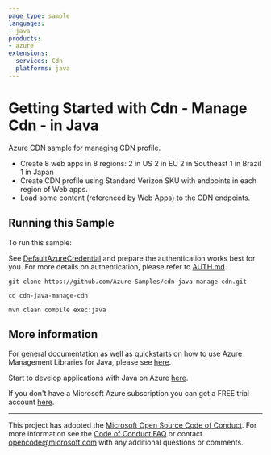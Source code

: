 ```yaml
---
page_type: sample
languages:
- java
products:
- azure
extensions:
  services: Cdn
  platforms: java
---
```


# Getting Started with Cdn - Manage Cdn - in Java #


  Azure CDN sample for managing CDN profile.
  - Create 8 web apps in 8 regions:
      2 in US
      2 in EU
      2 in Southeast
      1 in Brazil
      1 in Japan
  - Create CDN profile using Standard Verizon SKU with endpoints in each region of Web apps.
  - Load some content (referenced by Web Apps) to the CDN endpoints.
 

## Running this Sample ##

To run this sample:

See [DefaultAzureCredential](https://github.com/Azure/azure-sdk-for-java/tree/main/sdk/identity/azure-identity#defaultazurecredential) and prepare the authentication works best for you. For more details on authentication, please refer to [AUTH.md](https://github.com/Azure/azure-sdk-for-java/blob/main/sdk/resourcemanager/docs/AUTH.md).

    git clone https://github.com/Azure-Samples/cdn-java-manage-cdn.git

    cd cdn-java-manage-cdn

    mvn clean compile exec:java

## More information ##

For general documentation as well as quickstarts on how to use Azure Management Libraries for Java, please see [here](https://aka.ms/azsdk/java/mgmt).

Start to develop applications with Java on Azure [here](http://azure.com/java).

If you don't have a Microsoft Azure subscription you can get a FREE trial account [here](http://go.microsoft.com/fwlink/?LinkId=330212).

---

This project has adopted the [Microsoft Open Source Code of Conduct](https://opensource.microsoft.com/codeofconduct/). For more information see the [Code of Conduct FAQ](https://opensource.microsoft.com/codeofconduct/faq/) or contact [opencode@microsoft.com](mailto:opencode@microsoft.com) with any additional questions or comments.